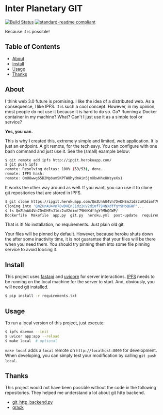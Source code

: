 # Inter Planetary GIT

[![Build Status](https://travis-ci.com/meyer1994/ipgit.svg?branch=master)](https://travis-ci.com/meyer1994/ipgit)
[![standard-readme compliant](https://img.shields.io/badge/readme%20style-standard-brightgreen.svg?style=flat-square)](https://github.com/RichardLitt/standard-readme)

Because it is possible!

## Table of Contents

- [About](#about)
- [Install](#install)
- [Usage](#usage)
- [Thanks](#thanks)

## About

I think web 3.0 future is promising. I like the idea of a distributed web. As a
consequence, I like IPFS. It is such a cool concept. However, in my opinion,
most people do not use it because it is hard to do so. Go? Running a Docker
container in my machine? What? Can't I just use it as a simple tool or service?

**Yes, you can.**

This is why I created this, extremely simple and limited, web application. It
is just an endpoint. A git remote, for the tech savy. You can configure with
one bash command and just use it. See the (small) example below:

```sh
$ git remote add ipfs http://ipgit.herokuapp.com/
$ git push ipfs
remote: Resolving deltas: 100% (53/53), done.
remote: IPFS hash:
remote: QmU8wwg65D2MpbumSKPTWUhydmAin5jmXbwNhxUWzyeXs1
```

It works the other way around as well. If you want, you can use it to clone git
repositories that are stored in IPFS.

```sh
$ git clone https://ipgit.herokuapp.com/QmZUnAU4Vn7DvDHEnJ1dz2uV2dimf79HNXdffgY9MbQGWP
Cloning into 'QmZUnAU4Vn7DvDHEnJ1dz2uV2dimf79HNXdffgY9MbQGWP'...
$ ls QmZUnAU4Vn7DvDHEnJ1dz2uV2dimf79HNXdffgY9MbQGWP/
Dockerfile  Makefile  app.py  git.py  heroku.yml  post-update  requirements.txt  sender.py
```

That is it! No installation, no requirements. Just plain old git.

Your files will be pinned by default. However, because heroku shuts down the
after some inactivity time, it is not guarantee that your files will be there
when you need them. You should try pinning them into some file pinning service
to avoid loosing it.

## Install

This project uses [fastapi][1] and [uvicorn][2] for server interactions.
[IPFS][3] needs to be running on the local machine for the server to start.
And, obviously, you will need [git][4] installed.

```sh
$ pip install -r requirements.txt
```

## Usage

To run a local version of this project, just execute:

```sh
$ ipfs daemon --init
$ uvicor app:app --reload
$ make local  # optional
```

`make local` adds a `local` remote on `http://localhost:8000` for development.
When developing, you can simply test your modification by calling
`git push local`.

## Thanks

This project would not have been possible without the code in the following
repositories. They helped me understand a lot about git http backend.

- [git_http_backend.py][5]
- [grack][6]


[1]: https://fastapi.tiangolo.com/
[2]: https://uvicorn.org/
[3]: https://ipfs.io/
[4]: https://git-scm.com/

[5]: https://github.com/dvdotsenko/git_http_backend.py
[6]: https://github.com/schacon/grack
